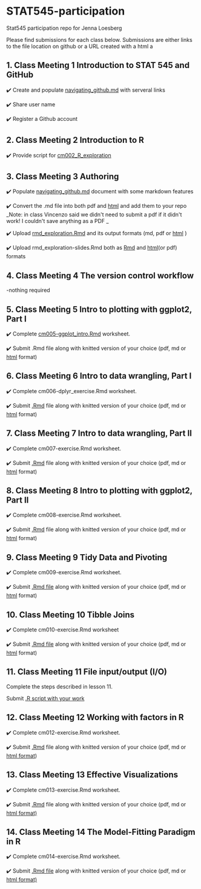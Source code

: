 # STAT545-participation

Stat545 participation repo for Jenna Loesberg

Please find submissions for each class below. Submissions are either links to the file location on github or a URL created with a html a

## 1. __Class Meeting 1__ Introduction to STAT 545 and GitHub

:heavy_check_mark: Create and populate [navigating_github.md](https://github.com/jloesberg/STAT545-participation/blob/master/weeks1_2/navigating_github.md) with serveral links

:heavy_check_mark: Share user name

:heavy_check_mark: Register a Github account

## 2. __Class Meeting 2__ Introduction to R

:heavy_check_mark: Provide script for [cm002_R_exploration](https://github.com/jloesberg/STAT545-participation/blob/master/weeks1_2/class2_R_exploration.R)

## 3. __Class Meeting 3__ Authoring

:heavy_check_mark: Populate [navigating_github.md](https://jloesberg.github.io/STAT545-participation/weeks1_2/navigating_github.html) document with some markdown features

:heavy_check_mark: Convert the .md file into both pdf and [html](https://jloesberg.github.io/STAT545-participation/weeks1_2/navigating_github.md) and add them to your repo
   _Note: in class Vincenzo said we didn't need to submit a pdf if it didn't work! I couldn't save anything as a PDF _
   
:heavy_check_mark: Upload [rmd_exploration.Rmd](https://github.com/jloesberg/STAT545-participation/blob/master/weeks1_2/rmd_exploration.Rmd) and its output formats (md, pdf or [html](https://jloesberg.github.io/STAT545-participation/weeks1_2/rmd_exploration.html) )

:heavy_check_mark: Upload rmd_exploration-slides.Rmd both as [Rmd](https://github.com/jloesberg/STAT545-participation/blob/master/weeks1_2/rmd_exploration_slides.Rmd) and [html](https://jloesberg.github.io/STAT545-participation/weeks1_2/rmd_exploration_slides.html)(or pdf) formats

## 4. __Class Meeting 4__ The version control workflow

-nothing required

## 5. __Class Meeting 5__ Intro to plotting with ggplot2, Part I

:heavy_check_mark: Complete [cm005-ggplot_intro.Rmd](https://github.com/jloesberg/STAT545-participation/blob/master/week3/jl005-exercise.Rmd) worksheet. 

:heavy_check_mark: Submit .Rmd file along with knitted version of your choice (pdf, md or [html](https://jloesberg.github.io/STAT545-participation/week3/jl005-exercise.html) format)

## 6. __Class Meeting 6__ Intro to data wrangling, Part I

:heavy_check_mark: Complete cm006-dplyr_exercise.Rmd worksheet.

:heavy_check_mark: Submit [.Rmd](https://github.com/jloesberg/STAT545-participation/blob/master/week3/jl006-exercise.Rmd) file along with knitted version of your choice (pdf, md or [html](https://jloesberg.github.io/STAT545-participation/week3/jl006-exercise.nb.html) format)

## 7. __Class Meeting 7__ Intro to data wrangling, Part II

:heavy_check_mark: Complete cm007-exercise.Rmd worksheet.

:heavy_check_mark: Submit [.Rmd](https://github.com/jloesberg/STAT545-participation/blob/master/week4/jl007_exercises.Rmd) file along with knitted version of your choice (pdf, md or [html](https://jloesberg.github.io/STAT545-participation/week4/jl007_exercises.html) format)

## 8. __Class Meeting 8__ Intro to plotting with ggplot2, Part II

:heavy_check_mark: Complete cm008-exercise.Rmd worksheet.

:heavy_check_mark: Submit [.Rmd](https://github.com/jloesberg/STAT545-participation/blob/master/week4/jl_008.Rmd) file along with knitted version of your choice (pdf, md or [html](https://jloesberg.github.io/STAT545-participation/week4/jl_008.html) format)

## 9. __Class Meeting 9__ Tidy Data and Pivoting

:heavy_check_mark: Complete cm009-exercise.Rmd worksheet. 

:heavy_check_mark: Submit [.Rmd file](https://github.com/jloesberg/STAT545-participation/blob/master/week5/jl009.Rmd) along with knitted version of your choice (pdf, md or [html](https://jloesberg.github.io/STAT545-participation/week5/jl009.nb.html) format)

## 10. __Class Meeting 10__ Tibble Joins

:heavy_check_mark: Complete cm010-exercise.Rmd worksheet

:heavy_check_mark: Submit [.Rmd file](https://github.com/jloesberg/STAT545-participation/blob/master/week5/jl010.Rmd) along with knitted version of your choice (pdf, md or [html](https://jloesberg.github.io/STAT545-participation/week5/jl010.html) format)

## 11. __Class Meeting 11__ File input/output (I/O)

Complete the steps described in lesson 11.

Submit [.R script with your work](https://github.com/jloesberg/STAT545-participation/blob/master/week5/jl_011.R)

## 12. __Class Meeting 12__ Working with factors in R

:heavy_check_mark: Complete cm012-exercise.Rmd worksheet.

:heavy_check_mark: Submit [.Rmd](https://github.com/jloesberg/STAT545-participation/blob/master/week6/jl012.Rmd) file along with knitted version of your choice (pdf, md or [html format](https://jloesberg.github.io/STAT545-participation/week6/jl012.html))

## 13. __Class Meeting 13__ Effective Visualizations

:heavy_check_mark: Complete cm013-exercise.Rmd worksheet. 

:heavy_check_mark: Submit [.Rmd](https://github.com/jloesberg/STAT545-participation/blob/master/week7/jl013.Rmd) file along with knitted version of your choice (pdf, md or [html format)](https://jloesberg.github.io/STAT545-participation/week7/jl013.html)

## 14. __Class Meeting 14__ The Model-Fitting Paradigm in R

:heavy_check_mark: Complete cm014-exercise.Rmd worksheet. 

:heavy_check_mark: Submit [.Rmd file](https://github.com/jloesberg/STAT545-participation/blob/master/week7/jl_14.Rmd) along with knitted version of your choice (pdf, md or [html format)](https://jloesberg.github.io/STAT545-participation/week7/jl_14.nb.html)



